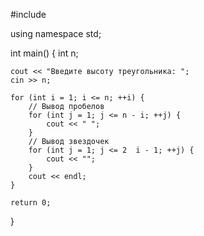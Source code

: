 #include <iostream>

using namespace std;

int main() {
    int n;

    cout << "Введите высоту треугольника: ";
    cin >> n;

    for (int i = 1; i <= n; ++i) {
        // Вывод пробелов
        for (int j = 1; j <= n - i; ++j) {
            cout << " ";
        }
        // Вывод звездочек
        for (int j = 1; j <= 2  i - 1; ++j) {
            cout << "";
        }
        cout << endl;
    }

    return 0;
}
